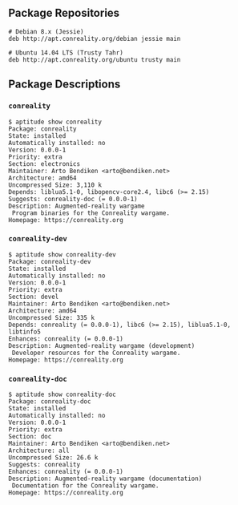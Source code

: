 Package Repositories
--------------------

    # Debian 8.x (Jessie)
    deb http://apt.conreality.org/debian jessie main

    # Ubuntu 14.04 LTS (Trusty Tahr)
    deb http://apt.conreality.org/ubuntu trusty main

Package Descriptions
--------------------

### `conreality`

    $ aptitude show conreality
    Package: conreality
    State: installed
    Automatically installed: no
    Version: 0.0.0-1
    Priority: extra
    Section: electronics
    Maintainer: Arto Bendiken <arto@bendiken.net>
    Architecture: amd64
    Uncompressed Size: 3,110 k
    Depends: liblua5.1-0, libopencv-core2.4, libc6 (>= 2.15)
    Suggests: conreality-doc (= 0.0.0-1)
    Description: Augmented-reality wargame
     Program binaries for the Conreality wargame.
    Homepage: https://conreality.org

### `conreality-dev`

    $ aptitude show conreality-dev
    Package: conreality-dev
    State: installed
    Automatically installed: no
    Version: 0.0.0-1
    Priority: extra
    Section: devel
    Maintainer: Arto Bendiken <arto@bendiken.net>
    Architecture: amd64
    Uncompressed Size: 335 k
    Depends: conreality (= 0.0.0-1), libc6 (>= 2.15), liblua5.1-0, libtinfo5
    Enhances: conreality (= 0.0.0-1)
    Description: Augmented-reality wargame (development)
     Developer resources for the Conreality wargame.
    Homepage: https://conreality.org

### `conreality-doc`

    $ aptitude show conreality-doc
    Package: conreality-doc
    State: installed
    Automatically installed: no
    Version: 0.0.0-1
    Priority: extra
    Section: doc
    Maintainer: Arto Bendiken <arto@bendiken.net>
    Architecture: all
    Uncompressed Size: 26.6 k
    Suggests: conreality
    Enhances: conreality (= 0.0.0-1)
    Description: Augmented-reality wargame (documentation)
     Documentation for the Conreality wargame.
    Homepage: https://conreality.org
